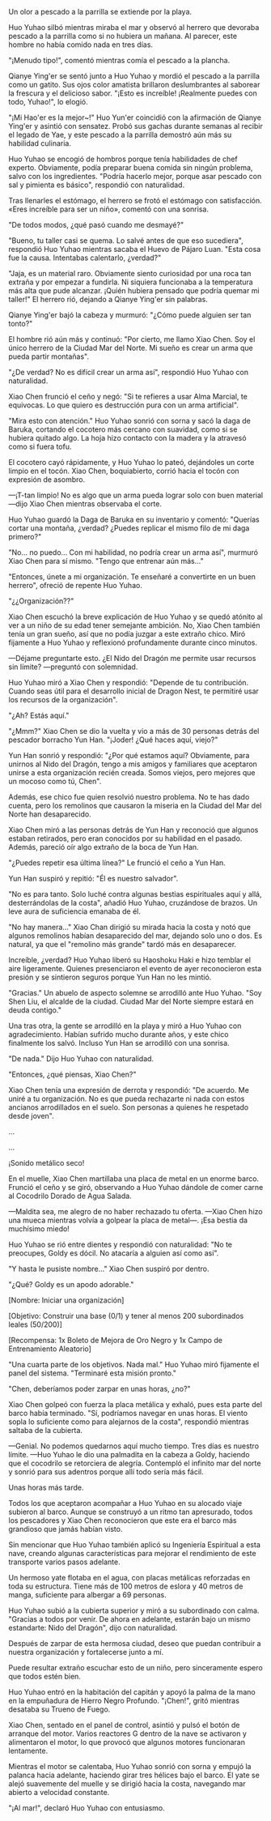 
Un olor a pescado a la parrilla se extiende por la playa.

Huo Yuhao silbó mientras miraba el mar y observó al herrero que devoraba pescado a la parrilla como si no hubiera un mañana. Al parecer, este hombre no había comido nada en tres días.

"¡Menudo tipo!", comentó mientras comía el pescado a la plancha.

Qianye Ying'er se sentó junto a Huo Yuhao y mordió el pescado a la parrilla como un gatito. Sus ojos color amatista brillaron deslumbrantes al saborear la frescura y el delicioso sabor. "¡Esto es increíble! ¡Realmente puedes con todo, Yuhao!", lo elogió.

"¡Mi Hao'er es la mejor~!" Huo Yun'er coincidió con la afirmación de Qianye Ying'er y asintió con sensatez. Probó sus gachas durante semanas al recibir el legado de Yae, y este pescado a la parrilla demostró aún más su habilidad culinaria.

Huo Yuhao se encogió de hombros porque tenía habilidades de chef experto. Obviamente, podía preparar buena comida sin ningún problema, salvo con los ingredientes. "Podría hacerlo mejor, porque asar pescado con sal y pimienta es básico", respondió con naturalidad.

Tras llenarles el estómago, el herrero se frotó el estómago con satisfacción. «Eres increíble para ser un niño», comentó con una sonrisa.

"De todos modos, ¿qué pasó cuando me desmayé?"

"Bueno, tu taller casi se quema. Lo salvé antes de que eso sucediera", respondió Huo Yuhao mientras sacaba el Huevo de Pájaro Luan. "Esta cosa fue la causa. Intentabas calentarlo, ¿verdad?"

"Jaja, es un material raro. Obviamente siento curiosidad por una roca tan extraña y por empezar a fundirla. Ni siquiera funcionaba a la temperatura más alta que pude alcanzar. ¡Quién hubiera pensado que podría quemar mi taller!" El herrero rió, dejando a Qianye Ying'er sin palabras.

Qianye Ying'er bajó la cabeza y murmuró: "¿Cómo puede alguien ser tan tonto?"

El hombre rió aún más y continuó: "Por cierto, me llamo Xiao Chen. Soy el único herrero de la Ciudad Mar del Norte. Mi sueño es crear un arma que pueda partir montañas".

"¿De verdad? No es difícil crear un arma así", respondió Huo Yuhao con naturalidad.

Xiao Chen frunció el ceño y negó: "Si te refieres a usar Alma Marcial, te equivocas. Lo que quiero es destrucción pura con un arma artificial".

"Mira esto con atención." Huo Yuhao sonrió con sorna y sacó la daga de Baruka, cortando el cocotero más cercano con suavidad, como si se hubiera quitado algo. La hoja hizo contacto con la madera y la atravesó como si fuera tofu.

El cocotero cayó rápidamente, y Huo Yuhao lo pateó, dejándoles un corte limpio en el tocón. Xiao Chen, boquiabierto, corrió hacia el tocón con expresión de asombro.

—¡T-tan limpio! No es algo que un arma pueda lograr solo con buen material —dijo Xiao Chen mientras observaba el corte.

Huo Yuhao guardó la Daga de Baruka en su inventario y comentó: "Querías cortar una montaña, ¿verdad? ¿Puedes replicar el mismo filo de mi daga primero?"

"No... no puedo... Con mi habilidad, no podría crear un arma así", murmuró Xiao Chen para sí mismo. "Tengo que entrenar aún más..."

"Entonces, únete a mi organización. Te enseñaré a convertirte en un buen herrero", ofreció de repente Huo Yuhao.

"¿¿Organización??"

Xiao Chen escuchó la breve explicación de Huo Yuhao y se quedó atónito al ver a un niño de su edad tener semejante ambición. No, Xiao Chen también tenía un gran sueño, así que no podía juzgar a este extraño chico. Miró fijamente a Huo Yuhao y reflexionó profundamente durante cinco minutos.

—Déjame preguntarte esto. ¿El Nido del Dragón me permite usar recursos sin límite? —preguntó con solemnidad.

Huo Yuhao miró a Xiao Chen y respondió: "Depende de tu contribución. Cuando seas útil para el desarrollo inicial de Dragon Nest, te permitiré usar los recursos de la organización".

"¿Ah? Estás aquí."

"¿Mmm?" Xiao Chen se dio la vuelta y vio a más de 30 personas detrás del pescador borracho Yun Han. "¡Joder! ¿Qué haces aquí, viejo?"

Yun Han sonrió y respondió: "¿Por qué estamos aquí? Obviamente, para unirnos al Nido del Dragón, tengo a mis amigos y familiares que aceptaron unirse a esta organización recién creada. Somos viejos, pero mejores que un mocoso como tú, Chen".

Además, ese chico fue quien resolvió nuestro problema. No te has dado cuenta, pero los remolinos que causaron la miseria en la Ciudad del Mar del Norte han desaparecido.

Xiao Chen miró a las personas detrás de Yun Han y reconoció que algunos estaban retirados, pero eran conocidos por su habilidad en el pasado. Además, pareció oír algo extraño de la boca de Yun Han.

"¿Puedes repetir esa última línea?" Le frunció el ceño a Yun Han.

Yun Han suspiró y repitió: "Él es nuestro salvador".

"No es para tanto. Solo luché contra algunas bestias espirituales aquí y allá, desterrándolas de la costa", añadió Huo Yuhao, cruzándose de brazos. Un leve aura de suficiencia emanaba de él.

"No hay manera..." Xiao Chan dirigió su mirada hacia la costa y notó que algunos remolinos habían desaparecido del mar, dejando solo uno o dos. Es natural, ya que el "remolino más grande" tardó más en desaparecer.

Increíble, ¿verdad? Huo Yuhao liberó su Haoshoku Haki e hizo temblar el aire ligeramente. Quienes presenciaron el evento de ayer reconocieron esta presión y se sintieron seguros porque Yun Han no les mintió.

"Gracias." Un abuelo de aspecto solemne se arrodilló ante Huo Yuhao. "Soy Shen Liu, el alcalde de la ciudad. Ciudad Mar del Norte siempre estará en deuda contigo."

Una tras otra, la gente se arrodilló en la playa y miró a Huo Yuhao con agradecimiento. Habían sufrido mucho durante años, y este chico finalmente los salvó. Incluso Yun Han se arrodilló con una sonrisa.

"De nada." Dijo Huo Yuhao con naturalidad.

"Entonces, ¿qué piensas, Xiao Chen?"

Xiao Chen tenía una expresión de derrota y respondió: "De acuerdo. Me uniré a tu organización. No es que pueda rechazarte ni nada con estos ancianos arrodillados en el suelo. Son personas a quienes he respetado desde joven".

...

...

¡Sonido metálico seco!

En el muelle, Xiao Chen martillaba una placa de metal en un enorme barco. Frunció el ceño y se giró, observando a Huo Yuhao dándole de comer carne al Cocodrilo Dorado de Agua Salada.

—Maldita sea, me alegro de no haber rechazado tu oferta. —Xiao Chen hizo una mueca mientras volvía a golpear la placa de metal—. ¡Esa bestia da muchísimo miedo!

Huo Yuhao se rió entre dientes y respondió con naturalidad: "No te preocupes, Goldy es dócil. No atacaría a alguien así como así".

"Y hasta le pusiste nombre..." Xiao Chen suspiró por dentro.

"¿Qué? Goldy es un apodo adorable."

[Nombre: Iniciar una organización]

[Objetivo: Construir una base (0/1) y tener al menos 200 subordinados leales (50/200)]

[Recompensa: 1x Boleto de Mejora de Oro Negro y 1x Campo de Entrenamiento Aleatorio]

"Una cuarta parte de los objetivos. Nada mal." Huo Yuhao miró fijamente el panel del sistema. "Terminaré esta misión pronto."

"Chen, deberíamos poder zarpar en unas horas, ¿no?"

Xiao Chen golpeó con fuerza la placa metálica y exhaló, pues esta parte del barco había terminado. "Sí, podríamos navegar en unas horas. El viento sopla lo suficiente como para alejarnos de la costa", respondió mientras saltaba de la cubierta.

—Genial. No podemos quedarnos aquí mucho tiempo. Tres días es nuestro límite. —Huo Yuhao le dio una palmadita en la cabeza a Goldy, haciendo que el cocodrilo se retorciera de alegría. Contempló el infinito mar del norte y sonrió para sus adentros porque allí todo sería más fácil.

Unas horas más tarde.

Todos los que aceptaron acompañar a Huo Yuhao en su alocado viaje subieron al barco. Aunque se construyó a un ritmo tan apresurado, todos los pescadores y Xiao Chen reconocieron que este era el barco más grandioso que jamás habían visto.

Sin mencionar que Huo Yuhao también aplicó su Ingeniería Espiritual a esta nave, creando algunas características para mejorar el rendimiento de este transporte varios pasos adelante.

Un hermoso yate flotaba en el agua, con placas metálicas reforzadas en toda su estructura. Tiene más de 100 metros de eslora y 40 metros de manga, suficiente para albergar a 69 personas.

Huo Yuhao subió a la cubierta superior y miró a su subordinado con calma. "Gracias a todos por venir. De ahora en adelante, estarán bajo un mismo estandarte: Nido del Dragón", dijo con naturalidad.

Después de zarpar de esta hermosa ciudad, deseo que puedan contribuir a nuestra organización y fortalecerse junto a mí.

Puede resultar extraño escuchar esto de un niño, pero sinceramente espero que todos estén bien.

Huo Yuhao entró en la habitación del capitán y apoyó la palma de la mano en la empuñadura de Hierro Negro Profundo. "¡Chen!", gritó mientras desataba su Trueno de Fuego.

Xiao Chen, sentado en el panel de control, asintió y pulsó el botón de arranque del motor. Varios reactores G dentro de la nave se activaron y alimentaron el motor, lo que provocó que algunos motores funcionaran lentamente.

Mientras el motor se calentaba, Huo Yuhao sonrió con sorna y empujó la palanca hacia adelante, haciendo girar tres hélices bajo el barco. El yate se alejó suavemente del muelle y se dirigió hacia la costa, navegando mar abierto a velocidad constante.

"¡Al mar!", declaró Huo Yuhao con entusiasmo.